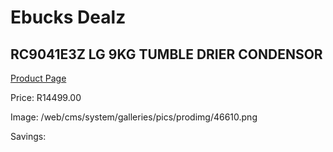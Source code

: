 
# Ebucks Dealz
## RC9041E3Z LG 9KG TUMBLE DRIER CONDENSOR
[Product Page](https://www.ebucks.com/web/shop/productSelected.do?prodId=1059215429&catId=704981826)

Price: R14499.00

Image: /web/cms/system/galleries/pics/prodimg/46610.png

Savings: 


	